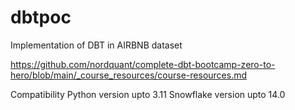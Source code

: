 # dbtpoc
Implementation of DBT in AIRBNB dataset


https://github.com/nordquant/complete-dbt-bootcamp-zero-to-hero/blob/main/_course_resources/course-resources.md

Compatibility
Python version upto 3.11
Snowflake version upto 14.0
